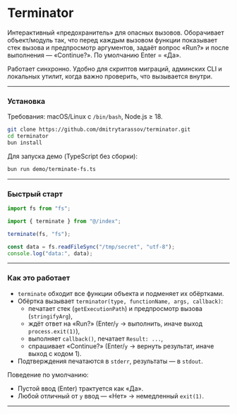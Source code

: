 # Terminator

Интерактивный «предохранитель» для опасных вызовов. Оборачивает объект/модуль так, что перед каждым вызовом функции показывает стек вызова и предпросмотр аргументов, задаёт вопрос «Run?» и после выполнения — «Continue?». По умолчанию Enter = «Да».

Работает синхронно. Удобно для скриптов миграций, админских CLI и локальных утилит, когда важно проверить, что вызывается внутри.

---

### Установка

Требования: macOS/Linux с `/bin/bash`, Node.js ≥ 18.

```bash
git clone https://github.com/dmitrytarassov/terminator.git
cd terminator
bun install
```

Для запуска демо (TypeScript без сборки):

```bash
bun run demo/terminate-fs.ts
```

---

### Быстрый старт

```ts
import fs from "fs";

import { terminate } from "@/index";

terminate(fs, "fs");

const data = fs.readFileSync("/tmp/secret", "utf-8");
console.log("data:", data);
```

---

### Как это работает

- `terminate` обходит все функции объекта и подменяет их обёртками.
- Обёртка вызывает `terminator(type, functionName, args, callback)`:
  - печатает стек (`getExecutionPath`) и предпросмотр вызова (`stringifyArg`),
  - ждёт ответ на «Run?» (Enter/`y` → выполнить, иначе выход `process.exit(1)`),
  - выполняет `callback()`, печатает `Result: ...`,
  - спрашивает «Continue?» (Enter/`y` → вернуть результат, иначе выход с кодом 1).
- Подтверждения печатаются в `stderr`, результаты — в `stdout`.

Поведение по умолчанию:

- Пустой ввод (Enter) трактуется как «Да».
- Любой отличный от `y` ввод — «Нет» → немедленный `exit(1)`.

---
